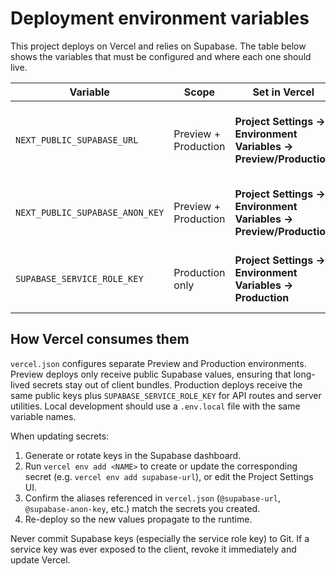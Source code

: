 # Deployment environment variables

This project deploys on Vercel and relies on Supabase. The table below shows the variables that must be configured and where each one should live.

| Variable | Scope | Set in Vercel | Notes |
| --- | --- | --- | --- |
| `NEXT_PUBLIC_SUPABASE_URL` | Preview + Production | **Project Settings → Environment Variables → Preview/Production** | Safe to expose, corresponds to your Supabase project URL. |
| `NEXT_PUBLIC_SUPABASE_ANON_KEY` | Preview + Production | **Project Settings → Environment Variables → Preview/Production** | Public anonymous key used by the browser client. |
| `SUPABASE_SERVICE_ROLE_KEY` | Production only | **Project Settings → Environment Variables → Production** | Server-only secret. Never add this to Preview or Development. |

## How Vercel consumes them

`vercel.json` configures separate Preview and Production environments. Preview deploys only receive public Supabase values, ensuring that long-lived secrets stay out of client bundles. Production deploys receive the same public keys plus `SUPABASE_SERVICE_ROLE_KEY` for API routes and server utilities. Local development should use a `.env.local` file with the same variable names.

When updating secrets:

1. Generate or rotate keys in the Supabase dashboard.
2. Run `vercel env add <NAME>` to create or update the corresponding secret (e.g. `vercel env add supabase-url`), or edit the Project Settings UI.
3. Confirm the aliases referenced in `vercel.json` (`@supabase-url`, `@supabase-anon-key`, etc.) match the secrets you created.
4. Re-deploy so the new values propagate to the runtime.

Never commit Supabase keys (especially the service role key) to Git. If a service key was ever exposed to the client, revoke it immediately and update Vercel.
